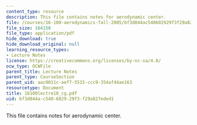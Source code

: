 ```yaml
---
content_type: resource
description: This file contains notes for aerodynamic center.
file: /courses/16-100-aerodynamics-fall-2005/bf3d844ac540602929f3f29a827eded1_16100lectre10_cg.pdf
file_size: 164150
file_type: application/pdf
hide_download: true
hide_download_original: null
learning_resource_types:
- Lecture Notes
license: https://creativecommons.org/licenses/by-nc-sa/4.0/
ocw_type: OCWFile
parent_title: Lecture Notes
parent_type: CourseSection
parent_uid: aac0011c-aef7-5515-ccc9-354af44ae163
resourcetype: Document
title: 16100lectre10_cg.pdf
uid: bf3d844a-c540-6029-29f3-f29a827eded1
---
```

This file contains notes for aerodynamic center.